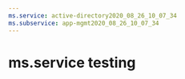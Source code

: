 ```yaml
---
ms.service: active-directory2020_08_26_10_07_34
ms.subservice: app-mgmt2020_08_26_10_07_34
---
```

 # ms.service testing